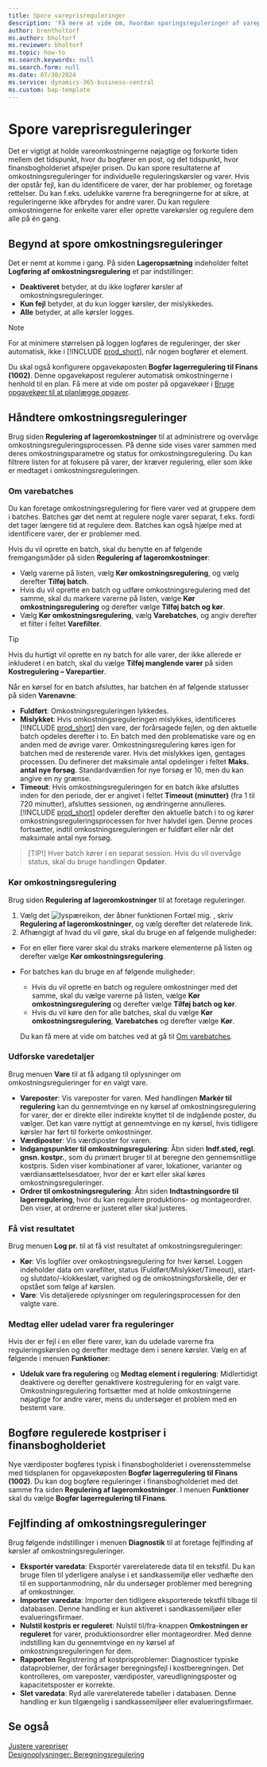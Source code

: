 ```yaml
---
title: Spore vareprisreguleringer
description: 'Få mere at vide om, hvordan sporingsreguleringer af varepriser kan hjælpe dig med at holde dine varepriser nøjagtige.'
author: brentholtorf
ms.author: bholtorf
ms.reviewer: bholtorf
ms.topic: how-to
ms.search.keywords: null
ms.search.form: null
ms.date: 07/30/2024
ms.service: dynamics-365-business-central
ms.custom: bap-template
---
```


# <a name="track-item-cost-adjustments"></a>Spore vareprisreguleringer

Det er vigtigt at holde vareomkostningerne nøjagtige og forkorte tiden mellem det tidspunkt, hvor du bogfører en post, og det tidspunkt, hvor finansbogholderiet afspejler prisen. Du kan spore resultaterne af omkostningsreguleringer for individuelle reguleringskørsler og varer. Hvis der opstår fejl, kan du identificere de varer, der har problemer, og foretage rettelser. Du kan f.eks. udelukke varerne fra beregningerne for at sikre, at reguleringerne ikke afbrydes for andre varer. Du kan regulere omkostningerne for enkelte varer eller oprette varekørsler og regulere dem alle på én gang.

## <a name="start-tracking-cost-adjustments"></a>Begynd at spore omkostningsreguleringer

Det er nemt at komme i gang. På siden **Lageropsætning** indeholder feltet **Logføring af omkostningsregulering** et par indstillinger:

* **Deaktiveret** betyder, at du ikke logfører kørsler af omkostningsreguleringer.
* **Kun fejl** betyder, at du kun logger kørsler, der mislykkedes.
* **Alle** betyder, at alle kørsler logges.

> [!NOTE]
> For at minimere størrelsen på loggen logføres de reguleringer, der sker automatisk, ikke i [!INCLUDE [prod_short](includes/prod_short.md)], når nogen bogfører et element.

Du skal også konfigurere opgavekøposten **Bogfør lagerregulering til Finans (1002)**. Denne opgavekøpost regulerer automatisk omkostningerne i henhold til en plan. Få mere at vide om poster på opgavekøer i [Bruge opgavekøer til at planlægge opgaver](admin-job-queues-schedule-tasks.md).

## <a name="manage-cost-adjustments"></a>Håndtere omkostningsreguleringer

Brug siden **Regulering af lageromkostninger** til at administrere og overvåge omkostningsreguleringsprocessen. På denne side vises varer sammen med deres omkostningsparametre og status for omkostningsregulering. Du kan filtrere listen for at fokusere på varer, der kræver regulering, eller som ikke er medtaget i omkostningsreguleringen.

### <a name="about-item-batches"></a>Om varebatches

Du kan foretage omkostningsregulering for flere varer ved at gruppere dem i batches. Batches gør det nemt at regulere nogle varer separat, f.eks. fordi det tager længere tid at regulere dem. Batches kan også hjælpe med at identificere varer, der er problemer med.

Hvis du vil oprette en batch, skal du benytte en af følgende fremgangsmåder på siden **Regulering af lageromkostninger**:

* Vælg varerne på listen, vælg **Kør omkostningsregulering**, og vælg derefter **Tilføj batch**.
* Hvis du vil oprette en batch og udføre omkostningsregulering med det samme, skal du markere varerne på listen, vælge **Kør omkostningsregulering** og derefter vælge **Tilføj batch og kør**.
* Vælg **Kør omkostningsregulering**, vælg **Varebatches**, og angiv derefter et filter i feltet **Varefilter**.
  
> [!TIP]
> Hvis du hurtigt vil oprette en ny batch for alle varer, der ikke allerede er inkluderet i en batch, skal du vælge **Tilføj manglende varer** på siden **Kostregulering – Varepartier**.

Når en kørsel for en batch afsluttes, har batchen én af følgende statusser på siden **Varenavne**:

* **Fuldført**: Omkostningsreguleringen lykkedes.
* **Mislykket**: Hvis omkostningsreguleringen mislykkes, identificeres [!INCLUDE [prod_short](includes/prod_short.md)] den vare, der forårsagede fejlen, og den aktuelle batch opdeles derefter i to. En batch med den problematiske vare og en anden med de øvrige varer. Omkostningsregulering køres igen for batchen med de resterende varer. Hvis det mislykkes igen, gentages processen. Du definerer det maksimale antal opdelinger i feltet **Maks. antal nye forsøg**. Standardværdien for nye forsøg er 10, men du kan angive en ny grænse.
* **Timeout**: Hvis omkostningsreguleringen for en batch ikke afsluttes inden for den periode, der er angivet i feltet **Timeout (minutter)** (fra 1 til 720 minutter), afsluttes sessionen, og ændringerne annulleres. [!INCLUDE [prod_short](includes/prod_short.md)] opdeler derefter den aktuelle batch i to og kører omkostningsreguleringsprocessen for hver halvdel igen. Denne proces fortsætter, indtil omkostningsreguleringen er fuldført eller når det maksimale antal nye forsøg.

> [TIP!] Hver batch kører i en separat session. Hvis du vil overvåge status, skal du bruge handlingen **Opdater**.

### <a name="run-cost-adjustment"></a>Kør omkostningsregulering

Brug siden **Regulering af lageromkostninger** til at foretage reguleringer.

1. Vælg det ![lyspæreikon, der åbner funktionen Fortæl mig.](media/ui-search/search_small.png "Fortæl mig, hvad du vil foretage dig") , skriv **Regulering af lageromkostninger**, og vælg derefter det relaterede link.
1. Afhængigt af hvad du vil gøre, skal du bruge en af følgende muligheder:

  * For en eller flere varer skal du straks markere elementerne på listen og derefter vælge **Kør omkostningsregulering**.
  * For batches kan du bruge en af følgende muligheder:

    * Hvis du vil oprette en batch og regulere omkostninger med det samme, skal du vælge varerne på listen, vælge **Kør omkostningsregulering** og derefter vælge **Tilføj batch og kør**.
    * Hvis du vil køre den for alle batches, skal du vælge **Kør omkostningsregulering**, **Varebatches** og derefter vælge **Kør**.
    
    Du kan få mere at vide om batches ved at gå til [Om varebatches](#about-item-batches).

### <a name="explore-item-details"></a>Udforske varedetaljer

Brug menuen **Vare** til at få adgang til oplysninger om omkostningsreguleringer for en valgt vare.

* **Vareposter**: Vis vareposter for varen. Med handlingen **Markér til regulering** kan du gennemtvinge en ny kørsel af omkostningsregulering for varer, der er direkte eller indirekte knyttet til de indgående poster, du vælger. Det kan være nyttigt at gennemtvinge en ny kørsel, hvis tidligere kørsler har ført til forkerte omkostninger.
* **Værdiposter**: Vis værdiposter for varen.
* **Indgangspunkter til omkostningsregulering**: Åbn siden **Indf.sted, regl. gnsn. kostpr.**, som du primært bruger til at beregne den gennemsnitlige kostpris. Siden viser kombinationer af varer, lokationer, varianter og værdiansættelsesdatoer, hvor der er kørt eller skal køres omkostningsreguleringer.
* **Ordrer til omkostningsregulering**: Åbn siden **Indtastningsordre til lagerregulering**, hvor du kan regulere produktions- og montageordrer. Den viser, at ordrerne er justeret eller skal justeres.

### <a name="view-the-outcome"></a>Få vist resultatet

Brug menuen **Log pr.** til at få vist resultatet af omkostningsreguleringer:

* **Kør**: Vis logfiler over omkostningsregulering for hver kørsel. Loggen indeholder data om varefilter, status (Fuldført/Mislykket/Timeout), start- og slutdato/-klokkeslæt, varighed og de omkostningsforskelle, der er opstået som følge af kørslen.
* **Vare**: Vis detaljerede oplysninger om reguleringsprocessen for den valgte vare.

### <a name="include-or-exclude-items-from-adjustments"></a>Medtag eller udelad varer fra reguleringer

Hvis der er fejl i en eller flere varer, kan du udelade varerne fra reguleringskørslen og derefter medtage dem i senere kørsler. Vælg en af følgende i menuen **Funktioner**:

* **Udeluk vare fra regulering** og **Medtag element i regulering**: Midlertidigt deaktivere og derefter genaktivere kostregulering for en valgt vare. Omkostningsregulering fortsætter med at holde omkostningerne nøjagtige for andre varer, mens du undersøger et problem med en bestemt vare.

## <a name="post-adjusted-costs-to-the-general-ledger"></a>Bogføre regulerede kostpriser i finansbogholderiet

Nye værdiposter bogføres typisk i finansbogholderiet i overensstemmelse med tidsplanen for opgavekøposten **Bogfør lagerregulering til Finans (1002)**. Du kan dog bogføre reguleringer i finansbogholderiet med det samme fra siden **Regulering af lageromkostninger**. I menuen **Funktioner** skal du vælge **Bogfør lagerregulering til Finans**.

## <a name="troubleshoot-cost-adjustments"></a>Fejlfinding af omkostningsreguleringer

Brug følgende indstillinger i menuen **Diagnostik** til at foretage fejlfinding af kørsler af omkostningsreguleringer.

* **Eksportér varedata**: Eksportér varerelaterede data til en tekstfil. Du kan bruge filen til yderligere analyse i et sandkassemiljø eller vedhæfte den til en supportanmodning, når du undersøger problemer med beregning af omkostninger.
* **Importer varedata**: Importer den tidligere eksporterede tekstfil tilbage til databasen. Denne handling er kun aktiveret i sandkassemiljøer eller evalueringsfirmaer.
* **Nulstil kostpris er reguleret**: Nulstil til/fra-knappen **Omkostningen er reguleret** for varer, produktionsordrer eller montageordrer. Med denne indstilling kan du gennemtvinge en ny kørsel af omkostningsreguleringen for dem.
* **Rapporten** Registrering af kostprisproblemer: Diagnosticer typiske dataproblemer, der forårsager beregningsfejl i kostberegningen. Det kontrolleres, om vareposter, værdiposter, vareudligningsposter og kapacitetsposter er korrekte.
* **Slet varedata**: Ryd alle varerelaterede tabeller i databasen. Denne handling er kun tilgængelig i sandkassemiljøer eller evalueringsfirmaer.

## <a name="see-also"></a>Se også

[Justere varepriser](inventory-how-adjust-item-costs.md)  
[Designoplysninger: Beregningsregulering](design-details-cost-adjustment.md)  
